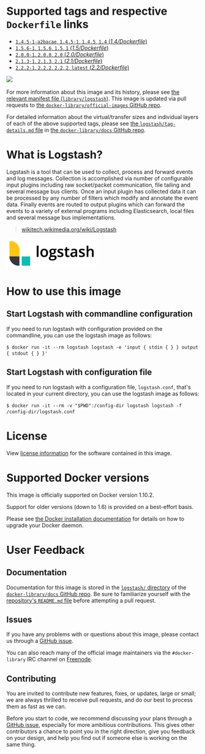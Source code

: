# Supported tags and respective `Dockerfile` links

-	[`1.4.5-1-a2bacae`, `1.4.5-1`, `1.4.5`, `1.4` (*1.4/Dockerfile*)](https://github.com/docker-library/logstash/blob/4f3a81ff0f152003653eecd60d0c4e1f05ce99f0/1.4/Dockerfile)
-	[`1.5.6-1`, `1.5.6`, `1.5`, `1` (*1.5/Dockerfile*)](https://github.com/docker-library/logstash/blob/4f3a81ff0f152003653eecd60d0c4e1f05ce99f0/1.5/Dockerfile)
-	[`2.0.0-1`, `2.0.0`, `2.0` (*2.0/Dockerfile*)](https://github.com/docker-library/logstash/blob/4f3a81ff0f152003653eecd60d0c4e1f05ce99f0/2.0/Dockerfile)
-	[`2.1.3-1`, `2.1.3`, `2.1` (*2.1/Dockerfile*)](https://github.com/docker-library/logstash/blob/4f3a81ff0f152003653eecd60d0c4e1f05ce99f0/2.1/Dockerfile)
-	[`2.2.2-1`, `2.2.2`, `2.2`, `2`, `latest` (*2.2/Dockerfile*)](https://github.com/docker-library/logstash/blob/4f3a81ff0f152003653eecd60d0c4e1f05ce99f0/2.2/Dockerfile)

[![](https://badge.imagelayers.io/logstash:latest.svg)](https://imagelayers.io/?images=logstash:1.4.5-1-a2bacae,logstash:1.5.6-1,logstash:2.0.0-1,logstash:2.1.3-1,logstash:2.2.2-1)

For more information about this image and its history, please see [the relevant manifest file (`library/logstash`)](https://github.com/docker-library/official-images/blob/master/library/logstash). This image is updated via pull requests to [the `docker-library/official-images` GitHub repo](https://github.com/docker-library/official-images).

For detailed information about the virtual/transfer sizes and individual layers of each of the above supported tags, please see [the `logstash/tag-details.md` file](https://github.com/docker-library/docs/blob/master/logstash/tag-details.md) in [the `docker-library/docs` GitHub repo](https://github.com/docker-library/docs).

# What is Logstash?

Logstash is a tool that can be used to collect, process and forward events and log messages. Collection is accomplished via number of configurable input plugins including raw socket/packet communication, file tailing and several message bus clients. Once an input plugin has collected data it can be processed by any number of filters which modify and annotate the event data. Finally events are routed to output plugins which can forward the events to a variety of external programs including Elasticsearch, local files and several message bus implementations.

> [wikitech.wikimedia.org/wiki/Logstash](https://wikitech.wikimedia.org/wiki/Logstash)

![logo](https://raw.githubusercontent.com/docker-library/docs/3a5ee2af49550e2c692a15c339725b4967720db1/logstash/logo.png)

# How to use this image

## Start Logstash with commandline configuration

If you need to run logstash with configuration provided on the commandline, you can use the logstash image as follows:

```console
$ docker run -it --rm logstash logstash -e 'input { stdin { } } output { stdout { } }'
```

## Start Logstash with configuration file

If you need to run logstash with a configuration file, `logstash.conf`, that's located in your current directory, you can use the logstash image as follows:

```console
$ docker run -it --rm -v "$PWD":/config-dir logstash logstash -f /config-dir/logstash.conf
```

# License

View [license information](https://github.com/elastic/logstash/blob/master/LICENSE) for the software contained in this image.

# Supported Docker versions

This image is officially supported on Docker version 1.10.2.

Support for older versions (down to 1.6) is provided on a best-effort basis.

Please see [the Docker installation documentation](https://docs.docker.com/installation/) for details on how to upgrade your Docker daemon.

# User Feedback

## Documentation

Documentation for this image is stored in the [`logstash/` directory](https://github.com/docker-library/docs/tree/master/logstash) of the [`docker-library/docs` GitHub repo](https://github.com/docker-library/docs). Be sure to familiarize yourself with the [repository's `README.md` file](https://github.com/docker-library/docs/blob/master/README.md) before attempting a pull request.

## Issues

If you have any problems with or questions about this image, please contact us through a [GitHub issue](https://github.com/docker-library/logstash/issues).

You can also reach many of the official image maintainers via the `#docker-library` IRC channel on [Freenode](https://freenode.net).

## Contributing

You are invited to contribute new features, fixes, or updates, large or small; we are always thrilled to receive pull requests, and do our best to process them as fast as we can.

Before you start to code, we recommend discussing your plans through a [GitHub issue](https://github.com/docker-library/logstash/issues), especially for more ambitious contributions. This gives other contributors a chance to point you in the right direction, give you feedback on your design, and help you find out if someone else is working on the same thing.
